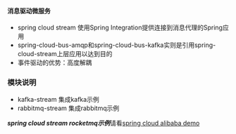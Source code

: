 #### 消息驱动微服务
- spring cloud stream 使用Spring Integration提供连接到消息代理的Spring应用
- spring-cloud-bus-amqp和spring-cloud-bus-kafka实则是引用spring-cloud-stream上层应用以达到目的
- 事件驱动的优势：高度解耦

### 模块说明

- kafka-stream 集成kafka示例
- rabbitmq-stream 集成rabbitmq示例

***spring cloud stream rocketmq示例***请看[spring cloud alibaba demo](../spring-cloud-alibaba-sample/README.md)